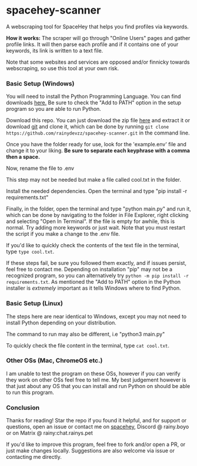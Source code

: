 # spacehey-scanner

A webscraping tool for SpaceHey that helps you find profiles via keywords.

**How it works:** The scraper will go through "Online Users" pages and gather profile links. It will then parse each profile and if it contains one of your keywords, its link is written to a text file.

Note that some websites and services are opposed and/or finnicky towards webscraping, so use this tool at your own risk.

### Basic Setup (Windows)

You will need to install the Python Programming Language. You can find downloads [here.](https://www.python.org/downloads/) Be sure to check the "Add to PATH" option in the setup program so you are able to run Python.

Download this repo. You can just download the zip file [here](https://github.com/rainydevzz/spacehey-scanner/archive/refs/heads/main.zip) and extract it or download [git](https://git-scm.com/downloads) and clone it, which can be done by running `git clone https://github.com/rainydevzz/spacehey-scanner.git` in the command line.

Once you have the folder ready for use, look for the 'example.env' file and change it to your liking. **Be sure to separate each keyphrase with a comma then a space.**

Now, rename the file to .env

This step may not be needed but make a file called cool.txt in the folder.

Install the needed dependencies. Open the terminal and type "pip install -r requirements.txt"

Finally, in the folder, open the terminal and type "python main.py" and run it, which can be done by navigating to the folder in File Explorer, right clicking and selecting "Open In Terminal". If the file is empty for awhile, this is normal. Try adding more keywords or just wait. Note that you must restart the script if you make a change to the .env file.

If you'd like to quickly check the contents of the text file in the terminal, type `type cool.txt`.

If these steps fail, be sure you followed them exactly, and if issues persist, feel free to contact me. Depending on installation "pip" may not be a recognized program, so you can alternatively try `python -m pip install -r requirements.txt`. As mentioned the "Add to PATH" option in the Python installer is *extremely* important as it tells Windows where to find Python.

### Basic Setup (Linux)

The steps here are near identical to Windows, except you may not need to install Python depending on your distribution.

The command to run may also be different, i.e "python3 main.py"

To quickly check the file content in the terminal, type `cat cool.txt`.

### Other OSs (Mac, ChromeOS etc.)

I am unable to test the program on these OSs, however if you can verify they work on other OSs feel free to tell me. My best judgement however is that just about any OS that you can install and run Python on should be able to run this program.

### Conclusion

Thanks for reading! Star the repo if you found it helpful, and for support or questions, open an issue or contact me on [spacehey](https://spacehey.com/rainyboyo), Discord @ rainy.boyo or on Matrix @ rainy:chat.rainys.pet

If you'd like to improve this program, feel free to fork and/or open a PR, or just make changes locally. Suggestions are also welcome via issue or contacting me directly.